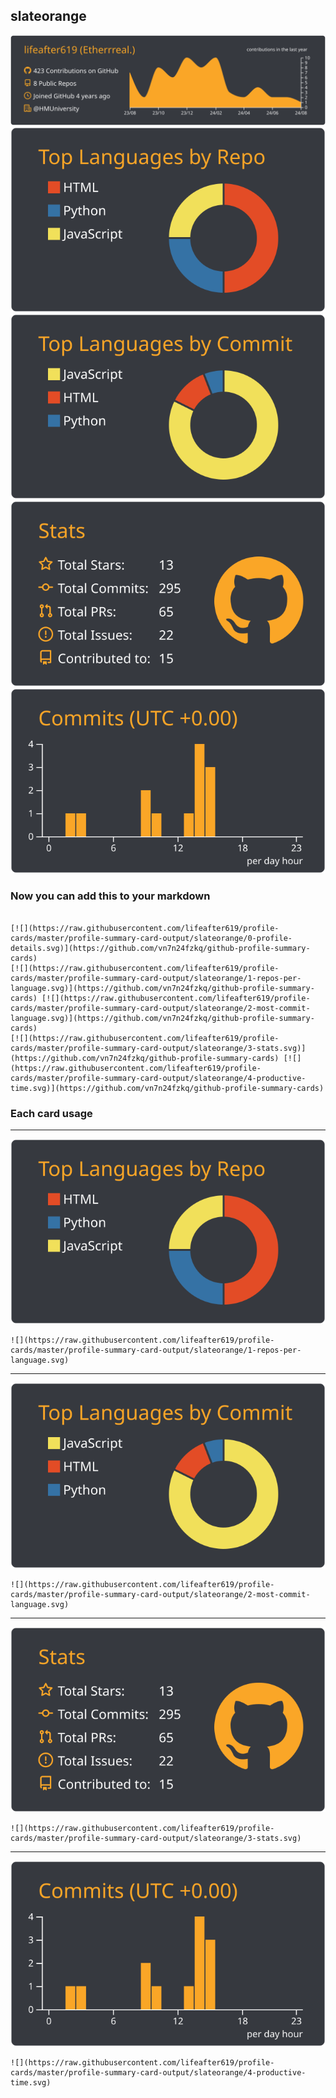 ## slateorange

[![](./0-profile-details.svg)](https://github.com/vn7n24fzkq/github-profile-summary-cards)
[![](./1-repos-per-language.svg)](https://github.com/vn7n24fzkq/github-profile-summary-cards) [![](./2-most-commit-language.svg)](https://github.com/vn7n24fzkq/github-profile-summary-cards)
[![](./3-stats.svg)](https://github.com/vn7n24fzkq/github-profile-summary-cards) [![](./4-productive-time.svg)](https://github.com/vn7n24fzkq/github-profile-summary-cards)
### Now you can add this to your markdown
```

[![](https://raw.githubusercontent.com/lifeafter619/profile-cards/master/profile-summary-card-output/slateorange/0-profile-details.svg)](https://github.com/vn7n24fzkq/github-profile-summary-cards)
[![](https://raw.githubusercontent.com/lifeafter619/profile-cards/master/profile-summary-card-output/slateorange/1-repos-per-language.svg)](https://github.com/vn7n24fzkq/github-profile-summary-cards) [![](https://raw.githubusercontent.com/lifeafter619/profile-cards/master/profile-summary-card-output/slateorange/2-most-commit-language.svg)](https://github.com/vn7n24fzkq/github-profile-summary-cards)
[![](https://raw.githubusercontent.com/lifeafter619/profile-cards/master/profile-summary-card-output/slateorange/3-stats.svg)](https://github.com/vn7n24fzkq/github-profile-summary-cards) [![](https://raw.githubusercontent.com/lifeafter619/profile-cards/master/profile-summary-card-output/slateorange/4-productive-time.svg)](https://github.com/vn7n24fzkq/github-profile-summary-cards)

```

### Each card usage
---

![](./1-repos-per-language.svg)

```
![](https://raw.githubusercontent.com/lifeafter619/profile-cards/master/profile-summary-card-output/slateorange/1-repos-per-language.svg)
```

    

---

![](./2-most-commit-language.svg)

```
![](https://raw.githubusercontent.com/lifeafter619/profile-cards/master/profile-summary-card-output/slateorange/2-most-commit-language.svg)
```

    

---

![](./3-stats.svg)

```
![](https://raw.githubusercontent.com/lifeafter619/profile-cards/master/profile-summary-card-output/slateorange/3-stats.svg)
```

    

---

![](./4-productive-time.svg)

```
![](https://raw.githubusercontent.com/lifeafter619/profile-cards/master/profile-summary-card-output/slateorange/4-productive-time.svg)
```

    
